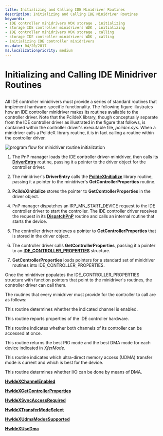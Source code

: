 ```yaml
---
title: Initializing and Calling IDE Minidriver Routines
description: Initializing and Calling IDE Minidriver Routines
keywords:
- IDE controller minidrivers WDK storage , initializing
- storage IDE controller minidrivers WDK , initializing
- IDE controller minidrivers WDK storage , calling
- storage IDE controller minidrivers WDK , calling
- initializing IDE controller minidrivers
ms.date: 04/20/2017
ms.localizationpriority: medium
---
```


# Initializing and Calling IDE Minidriver Routines


## <span id="ddk_initializing_and_calling_ide_minidriver_routines_kr"></span><span id="DDK_INITIALIZING_AND_CALLING_IDE_MINIDRIVER_ROUTINES_KR"></span>


All IDE controller minidrivers must provide a series of standard routines that implement hardware-specific functionality. The following figure illustrates how an IDE controller minidriver makes its routines available to the controller driver. Note that the PciIdeX library, though conceptually separate from the IDE controller driver as illustrated in the figure that follows, is contained within the controller driver's executable file, *pciidex.sys*. When a minidriver calls a PciIdeX library routine, it is in fact calling a routine within the controller driver.

![program flow for minidriver routine initialization](images/idecallbacks.png)

1.  The PnP manager loads the IDE controller driver-minidriver, then calls its [**DriverEntry**](/windows-hardware/drivers/ddi/wdm/nc-wdm-driver_initialize) routine, passing it a pointer to the driver object for the controller driver.

2.  The minidriver's **DriverEntry** calls the [**PciIdeXInitialize**](/previous-versions/windows/hardware/drivers/ff563788(v=vs.85)) library routine, passing it a pointer to the minidriver's **GetControllerProperties** routine.

3.  **PciIdeXInitialize** stores the pointer to **GetControllerProperties** in the driver object.

4.  PnP manager dispatches an IRP\_MN\_START\_DEVICE request to the IDE controller driver to start the controller. The IDE controller driver receives the request in its [**DispatchPnP**](/windows-hardware/drivers/ddi/wdm/nc-wdm-driver_dispatch) routine and calls an internal routine that starts the device.

5.  The controller driver retrieves a pointer to **GetControllerProperties** that is stored in the driver object.

6.  The controller driver calls **GetControllerProperties**, passing it a pointer to an [**IDE\_CONTROLLER\_PROPERTIES**](/previous-versions/windows/hardware/drivers/ff559076(v=vs.85)) structure.

7.  **GetControllerProperties** loads pointers for a standard set of minidriver routines into IDE\_CONTROLLER\_PROPERTIES.

Once the minidriver populates the IDE\_CONTROLLER\_PROPERTIES structure with function pointers that point to the minidriver's routines, the controller driver can call them.

The routines that every minidriver must provide for the controller to call are as follows:

This routine determines whether the indicated channel is enabled.

This routine reports properties of the IDE controller hardware.

This routine indicates whether both channels of its controller can be accessed at once.

This routine returns the best PIO mode and the best DMA mode for each device indicated in *XferMode*.

This routine indicates which ultra-direct memory access (UDMA) transfer mode is current and which is best for the device.

This routine determines whether I/O can be done by means of DMA.

[**HwIdeXChannelEnabled**](/previous-versions/windows/hardware/drivers/ff557252(v=vs.85))

[**HwIdeXGetControllerProperties**](/previous-versions/windows/hardware/drivers/ff557254(v=vs.85))

[**HwIdeXSyncAccessRequired**](/previous-versions/windows/hardware/drivers/ff557256(v=vs.85))

[**HwIdeXTransferModeSelect**](/previous-versions/windows/hardware/drivers/ff557260(v=vs.85))

[**HwIdeXUdmaModesSupported**](/previous-versions/windows/hardware/drivers/ff557264(v=vs.85))

[**HwIdeXUseDma**](/previous-versions/windows/hardware/drivers/ff557266(v=vs.85))

 


